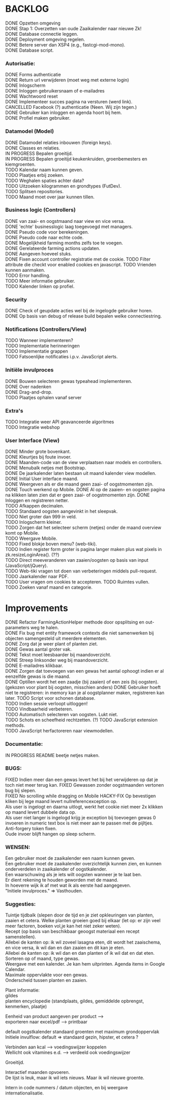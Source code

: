 # BACKLOG

DONE Opzetten omgeving  
DONE Stap 1: Overzetten van oude Zaaikalender naar nieuwe Zk!  
DONE Database connectie leggen.  
DONE Deployment omgeving regelen.  
DONE Betere server dan XSP4 (e.g., fastcgi-mod-mono).  
DONE Database script.

### Autorisatie:
DONE Forms authenticatie  
DONE Return url verwijderen (moet weg met externe login)  
DONE Inlogscherm  
DONE Inloggen gebruikersnaam of e-mailadres  
DONE Wachtwoord reset  
DONE Implementeer succes pagina na versturen (werd link).  
CANCELLED Facebook (?) authenticatie (Neen. Wij zijn tegen.)  
DONE Gebruiker kan inloggen en agenda hoort bij hem.  
DONE Profiel maken gebruiker.  

### Datamodel (Model)  
DONE Datamodel relaties inbouwen (foreign keys).  
DONE Classes en relaties.  
IN PROGRESS Bepalen groeitijd.  
IN PROGRESS Bepalen groeitijd keukenkruiden, groenbemesters en kiemgroenten.  
TODO Kalendar naam kunnen geven.  
TODO Plaatjes erbij zoeken.  
TODO Weghalen spaties achter data?  
TODO Uitzoeken kilogrammen en grondtypes (FutDev).  
TODO Splitsen repositories.  
TODO Maand moet over jaar kunnen tillen.  

### Business logic (Controllers)
DONE van zaai- en oogstmaand naar view en vice versa.  
DONE 'echte' businesslogic laag toegevoegd met managers.  
DONE Pseudo code voor berekeningen.  
DONE Pseudo code naar echte code.  
DONE Mogelijkheid farming months zelfs toe te voegen.  
DONE Gerelateerde farming actions updaten.  
DONE Aangeven hoeveel stuks.  
DONE Fixen account controller registratie met de cookie.
TODO Filter attribute die checkt voor enabled cookies en javascript.
TODO Vrienden kunnen aanmaken.  
TODO Error handling.  
TODO Meer informatie gebruiker.  
TODO Kalender linken op profiel.  

### Security
DONE Check of geupdate acties wel bij de ingelogde gebruiker horen.  
DONE Op basis van debug of release build bepalen welke connectiestring.  

### Notifications (Controllers/View)
TODO Wanneer implementeren?  
TODO Implementatie herinneringen  
TODO Implementatie grappen  
TODO Fatsoenlijke notificaties i.p.v. JavaScript alerts.  

### Initiële invulproces
DONE Bouwen selecteren gewas typeahead implementeren.   
DONE Over nadenken  
DONE Drag-and-drop.   
TODO Plaatjes ophalen vanaf server  

### Extra's
TODO Integratie weer API geavanceerde algoritmes  
TODO Integratie webshop  

### User Interface (View)
DONE Minder grote bovenkant.  
DONE Kleurtjes bij foute invoer.  
DONE Maanden-code van de view verplaatsen naar models en controllers.  
DONE Menubalk netjes met Bootstrap.  
DONE De jaarkalender laten bestaan uit maand kalender view modellen.  
DONE Initial User interface maand.  
DONE Weergeven als er die maand geen zaai- of oogstmomenten zijn.  
DONE Touch werkend op Mobile.
DONE Al op de zaaien- en oogsten pagina na klikken laten zien dat er geen zaai- of oogstmomenten zijn. 
DONE Inloggen en registreren netter.   
TODO Afkappen decimalen.  
TODO Standaard oogsten aangevinkt in het sleepvak.  
TODO Niet groter dan 999 in veld.  
TODO Inlogscherm kleiner.  
TODO Zorgen dat het selecteer scherm (netjes) onder de maand overview komt op Mobile.  
TODO Weergave Mobile.  
TODO Fixed blokje boven menu? (web-tiki).  
TODO Indien register form groter is pagina langer maken plus wat pixels in zk.resizeLoginArea(). (??)  
TODO Direct meeveranderen van zaaien/oogsten op basis van input (JavaScript/jQuery).  
TODO Web-tiki vragen tot doen van verbeteringen middels pull-request. 
TODO Jaarkalender naar PDF.  
TODO User vragen om cookies te accepteren.
TODO Ruimtes vullen.  
TODO Zoeken vanaf maand en categorie.  

# Improvements
DONE Refactor FarmingActionHelper methode door opsplitsing en out-parameters weg te halen.  
DONE Fix bug met entity framework contexts die niet samenwerken bij objecten samengesteld uit meerdere elementen.  
DONE Zorg dat je weer plant of planten ziet.  
DONE Gewas aantal groter vak.  
DONE Tekst moet leesbaarder bij maandoverzicht.  
DONE Streep linksonder weg bij maandoverzicht.  
DONE E-mailadres klikbaar.  
DONE Zorgen dat toevoegen van een gewas het aantal ophoogt indien er al eenzelfde gewas is die maand.  
DONE Optillen wordt het een zaadje (bij zaaien) of een zeis (bij oogsten).(gekozen voor plant bij oogsten, misschien anders) 
DONE Gebruiker hoeft niet te registreren: in memory kan je al oogstplanner maken, registreren kan later. 
TODO Script voor schonen database.  
TODO Indien sessie verloopt uitloggen!  
TODO Vindbaarheid verbeteren.  
TODO Automatisch selecteren van oogsten. Lukt niet.  
TODO Schots en scheefheid rechtzetten. (?) 
TODO JavaScript extension methods.  
TODO JavaScript herfactoreren naar viewmodellen.  

### Documentatie:
IN PROGRESS README beetje netjes maken.  

### BUGS:
FIXED Indien meer dan een gewas levert het bij het verwijderen op dat je toch niet meer terug kan.
FIXED Gewassen zonder oogstmaanden vertonen bug bij slepen.  
FIXED No scrolling while dragging on Mobile
HACKY-FIX Op bevestigen kliken bij lege maand levert nullreferencexception op.  
Als user is ingelogt en daarna uitlogt, werkt het cookie niet meer
2x klikken op maand levert dubbele data op.  
Als user niet langer is ingelogd krijg je exception bij toevoegen gewas
0 invoeren in numeric text box is niet meer aan te passen met de pijltjes.  
Anti-forgery token fixen.  
Oude invoer blijft hangen op sleep scherm.  

### WENSEN:
Een gebruiker moet de zaaikalender een naam kunnen geven.  
Een gebruiker moet de zaaikalender overzichtelijk kunnen zien, en kunnen onderverdelen in zaaikalender of oogstkalender.  
Een waarschuwing als je iets wilt oogsten wanneer je te laat ben.  
Er dient rekening te houden geworden met de maand.  
In hoeverre wijk ik af met wat ik als eerste had aangegeven.  
"Initiele invulproces." => Vasthouden.  

### Suggesties:
Tuintje tijdbalk (slepen door de tijd en je ziet opkleuringen van planten, zaaien et cetera. 
Welke planten groeien goed bij elkaar (let op: er zijn veel meer factoren, boeken vol,je kan het niet zeker weten).  
Recept (op basis van beschikbaar geoogst materiaal een recept samenstellen).  
Allebei de kanten op: ik wil zoveel lasagna eten, dit wordt het zaaischema, en vice versa, ik wil dan en dan zaaien en dit kan je eten.  
Allebei de kanten op: ik wil dan en dan planten of ik wil dat en dat eten.  
Sorteren op of maand, type gewas.  
Weergave met een kalender. Je kan hem uitprinten. Agenda items in Google Calendar.  
Maximale oppervlakte voor een gewas.  
Onderscheid tussen planten en zaaien.  

Plant informatie:  
gildes  
planten encyclopedie (standplaats, gildes, gemiddelde opbrengst, kenmerken, plaatje)  

Eenheid van product aangeven per product -->  
exporteren naar excel/pdf --> printbaar  

default oogstkalender standaard groenten met maximum grondoppervlak  
Initiele invulflow: default => standaard gezin, hipster, et cetera ?  

Verbinden aan kcal --> voedingswijzer koppelen  
Wellicht ook vitamines e.d. --> verdeeld ook voedingswijzer  

Groeitijd.  

Interactief maanden opvoeren.  
De lijst is leuk, maar ik wil iets nieuws. Maar ik wil nieuwe groente.  

Intern in code nummers / datum objecten, en bij weergave internationalisatie.  
